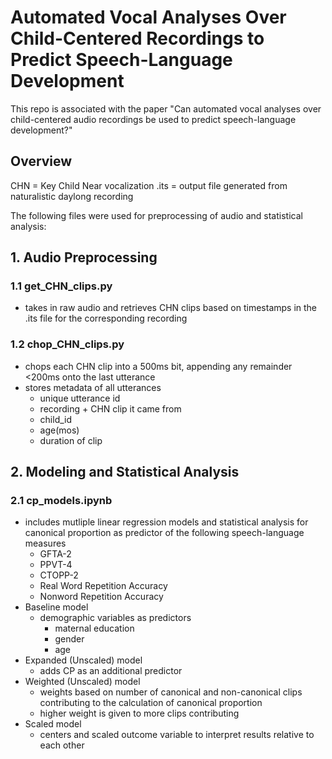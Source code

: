 # Automated Vocal Analyses Over Child-Centered Recordings to Predict Speech-Language Development

This repo is associated with the paper "Can automated vocal analyses over child-centered audio recordings be used to predict speech-language development?"

## Overview

CHN = Key Child Near vocalization
.its = output file generated from naturalistic daylong recording

The following files were used for preprocessing of audio and statistical analysis: 

## 1. Audio Preprocessing 
### 1.1 get_CHN_clips.py
- takes in raw audio and retrieves CHN clips based on timestamps in the .its file for the corresponding recording

### 1.2 chop_CHN_clips.py
- chops each CHN clip into a 500ms bit, appending any remainder <200ms onto the last utterance
- stores metadata of all utterances
    - unique utterance id
    - recording + CHN clip it came from
    - child_id
    - age(mos)
    - duration of clip

## 2. Modeling and Statistical Analysis
### 2.1 cp_models.ipynb
- includes mutliple linear regression models and statistical analysis for canonical proportion as predictor of the following speech-language measures
    - GFTA-2
    - PPVT-4
    - CTOPP-2
    - Real Word Repetition Accuracy
    - Nonword Repetition Accuracy
- Baseline model
    - demographic variables as predictors
        - maternal education
        - gender
        - age
- Expanded (Unscaled) model
    - adds CP as an additional predictor
- Weighted (Unscaled) model
    - weights based on number of canonical and non-canonical clips contributing to the calculation of canonical proportion
    - higher weight is given to more clips contributing
- Scaled model
    - centers and scaled outcome variable to interpret results relative to each other

